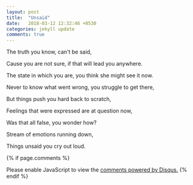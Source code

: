 ```yaml
---
layout: post
title:  "Unsaid"
date:   2018-03-12 12:32:46 +0530
categories: jekyll update
comments: true
---
```


The truth you know, can't be said,

Cause you are not sure, if that will lead you anywhere.

The state in which you are, you think she might see it now.

Never to know what went wrong, you struggle to get there,

But things push you hard back to scratch,

Feelings that were expressed are at question now,

Was that all false, you wonder how?

Stream of emotions running down,

Things unsaid you cry out loud.






{% if page.comments %}
<div id="disqus_thread"></div>
<script>

/**
*  RECOMMENDED CONFIGURATION VARIABLES: EDIT AND UNCOMMENT THE SECTION BELOW TO INSERT DYNAMIC VALUES FROM YOUR PLATFORM OR CMS.
*  LEARN WHY DEFINING THESE VARIABLES IS IMPORTANT: https://disqus.com/admin/universalcode/#configuration-variables*/
/*
var disqus_config = function () {
this.page.url = PAGE_URL;  // Replace PAGE_URL with your page's canonical URL variable
this.page.identifier = PAGE_IDENTIFIER; // Replace PAGE_IDENTIFIER with your page's unique identifier variable
};
*/
(function() { // DON'T EDIT BELOW THIS LINE
var d = document, s = d.createElement('script');
s.src = 'https://himanshu-mantri.disqus.com/embed.js';
s.setAttribute('data-timestamp', +new Date());
(d.head || d.body).appendChild(s);
})();
</script>
<noscript>Please enable JavaScript to view the <a href="https://disqus.com/?ref_noscript">comments powered by Disqus.</a></noscript>
{% endif %}                    
